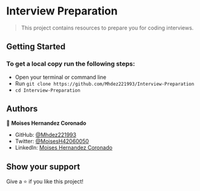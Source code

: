 # Interview Preparation

> This project contains resources to prepare you for coding interviews.

## Getting Started
### To get a local copy run the following steps:

- Open your terminal or command line
- Run `git clone https://github.com/Mhdez221993/Interview-Preparation`
- `cd Interview-Preparation`

## Authors

👤 **Moises Hernandez Coronado**

- GitHub: [@Mhdez221993](https://github.com/Mhdez221993) 
- Twitter: [@MoisesH42060050](https://twitter.com/MoisesH42060050) 
- LinkedIn: [Moises Hernandez Coronado](https://www.linkedin.com/in/moises-hdez-coronado/)

## Show your support

Give a ⭐️ if you like this project!

